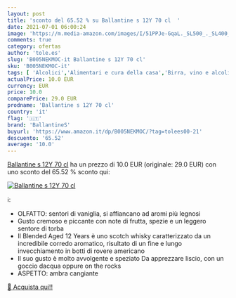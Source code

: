 ```yaml
---
layout: post
title: 'sconto del 65.52 % su Ballantine s 12Y 70 cl  '
date: 2021-07-01 06:00:24
image: 'https://m.media-amazon.com/images/I/51PPJe-GqaL._SL500_._SL400_.jpg'
comments: true
category: ofertas
author: 'tole.es'
slug: 'B005NEKMOC-it Ballantine s 12Y 70 cl'
sku: 'B005NEKMOC-it'
tags: [ 'Alcolici','Alimentari e cura della casa','Birra, vino e alcolici','Whisky','ballantines', ]
actualPrice: 10.0 EUR
currency: EUR
price: 10.0
comparePrice: 29.0 EUR
prodname: 'Ballantine s 12Y 70 cl'
country: 'it'
flag: '🇮🇹'
brand: 'BallantineS'
buyurl: 'https://www.amazon.it/dp/B005NEKMOC/?tag=tolees00-21'
descuento: '65.52'
average: '10.0'
---
```


[Ballantine s 12Y 70 cl](https://www.amazon.it/dp/B005NEKMOC/?tag=tolees00-21) ha un prezzo di 10.0 EUR (originale: 29.0 EUR) con uno sconto del 65.52 % sconto qui:

[![Ballantine s 12Y 70 cl](https://m.media-amazon.com/images/I/51PPJe-GqaL._SL500_._SL400_.jpg)](https://www.amazon.it/dp/B005NEKMOC/?tag=tolees00-21)

ℹ️:

- OLFATTO: sentori di vaniglia, si affiancano ad aromi più legnosi
- Gusto cremoso e piccante con note di frutta, spezie e un leggero sentore di torba
- Il Blended Aged 12 Years è uno scotch whisky caratterizzato da un incredibile corredo aromatico, risultato di un fine e lungo invecchiamento in botti di rovere americano
- Il suo gusto è molto avvolgente e speziato Da apprezzare liscio, con un goccio dacqua oppure on the rocks
- ASPETTO: ambra cangiante

[🛒 Acquista qui!!](https://www.amazon.it/dp/B005NEKMOC/?tag=tolees00-21)
